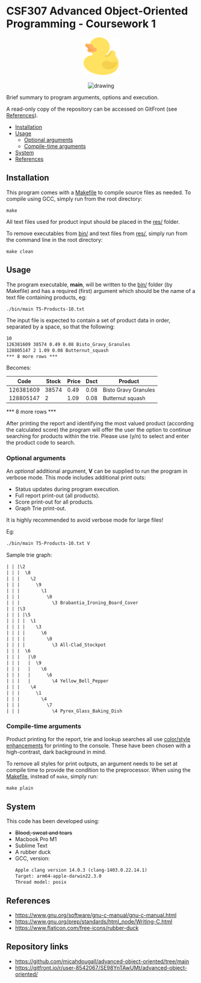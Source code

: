 # CSF307 Advanced Object-Oriented Programming - Coursework 1
<p align="center">
  <img src="res/rubber-duck.png" alt="drawing" width="100"/><br><br>
  <img src="https://img.shields.io/github/followers/micahdougall?style=social" alt="drawing" width="100"/>
</p>

Brief summary to program arguments, options and execution.

A read-only copy of the repository can be accessed on GitFront (see [References](#references)).

- [Installation](#installation)
- [Usage](#usage)
  - [Optional arguments](#optional-arguments)
  - [Compile-time arguments](#compile-time-arguments)
- [System](#system)
- [References](#references)


## Installation

This program comes with a [Makefile](Makefile) to compile source files as needed. To compile using GCC, simply run from the root directory:
```
make
```

All text files used for product input should be placed in the [res/](res/) folder.

To remove executables from [bin/](bin/) and text files from [res/](res/), simply run from the command line in the root directory:
```
make clean
```


## Usage

The program executable, **main**, will be written to the [bin/](bin/) folder (by Makefile) and has a required (first) argument which should be the name of a text file containing products, eg:
```bash
./bin/main T5-Products-10.txt
```

The input file is expected to contain a set of product data in order, separated by a space, so that the following:
```
10
126381609 38574 0.49 0.08 Bisto_Gravy_Granules
128805147 2 1.09 0.08 Butternut_squash
*** 8 more rows ***
```

Becomes:

|Code | Stock | Price | Dsct | Product |
|--- | --- | ---|---|---|
|126381609 | 38574 | 0.49 | 0.08 | Bisto Gravy Granules |
|128805147 | 2 | 1.09 | 0.08 | Butternut squash |

*** 8 more rows ***


After printing the report and identifying the most valued product (according the calculated score) the program will offer the user the option to continue searching for products within the trie. Please use (y/n) to select and enter the product code to search.

### Optional arguments

An *optional* additional argument, **V** can be supplied to run the program in verbose mode. This mode includes additional print outs:
  - Status updates during program execution.
  - Full report print-out (all products).
  - Score print-out for all products.
  - Graph Trie print-out.

It is highly recommended to avoid verbose mode for large files!

Eg:
```bash
./bin/main T5-Products-10.txt V
```

Sample trie graph:

```
| | |\2
| | |  \8
| | |    \2
| | |      \9
| | |        \1
| | |          \0
| | |            \3 Brabantia_Ironing_Board_Cover
| | |\3
| | | |\5
| | | |  \1
| | | |    \3
| | | |      \6
| | | |        \0
| | | |          \3 All-Clad_Stockpot
| | |  \6
| | |   |\0
| | |   |  \9
| | |   |    \6
| | |   |      \6
| | |   |        \4 Yellow_Bell_Pepper
| | |    \4
| | |      \1
| | |        \4
| | |          \7
| | |            \4 Pyrex_Glass_Baking_Dish
```


### Compile-time arguments

Product printing for the report, trie and lookup searches all use [color/style enhancements](include/modules/global.h) for printing to the console. These have been chosen with a high-contrast, dark background in mind.

To remove all styles for print outputs, an argument needs to be set at compile time to provide the condition to the preprocessor. When using the [Makefile](Makefile), instead of `make`, simply run:
```
make plain
```

## System

This code has been developed using:
- ~~Blood, sweat and tears~~
- Macbook Pro M1
- Sublime Text
- A rubber duck
- GCC, version:
    ```
    Apple clang version 14.0.3 (clang-1403.0.22.14.1)
    Target: arm64-apple-darwin22.3.0
    Thread model: posix
    ```

## References

- https://www.gnu.org/software/gnu-c-manual/gnu-c-manual.html
- https://www.gnu.org/prep/standards/html_node/Writing-C.html
- https://www.flaticon.com/free-icons/rubber-duck


## Repository links
- https://github.com/micahdougall/advanced-object-oriented/tree/main
- https://gitfront.io/r/user-8542067/SE98YnTAwUMt/advanced-object-oriented/
